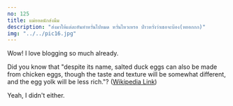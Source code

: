 ```yaml
---
no: 125
title: แม่ยอดนักส่งมีม
description: "ส่งมาให้แต่ละอันทำหวั่นไปหมด หวั่นไหวเหรอ ป่าวหวั่งว่าเธอจะบ๊อง(หยอกกก)"
img: "../../pic16.jpg"
---
```


Wow! I love blogging so much already.

Did you know that "despite its name, salted duck eggs can also be made from
chicken eggs, though the taste and texture will be somewhat different, and the
egg yolk will be less rich."?
([Wikipedia Link](https://en.wikipedia.org/wiki/Salted_duck_egg))

Yeah, I didn't either.
